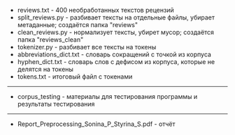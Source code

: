 - reviews.txt - 400 необработанных текстов рецензий
- split_reviews.py - разбивает тексты на отдельные файлы, убирает метаданные; создаётся папка "reviews"
- clean_reviews.py - нормализует тексты, убирет мусор; создаётся папка "reviews_clean"
- tokenizer.py - разбивает все тексты на токены
- abbreviations_dict.txt - словарь сокращений с точкой из корпуса
- hyphen_dict.txt - словарь слов с дефисом из корпуса, которые не делятся на токены
- tokens.txt - итоговый файл с токенами
---
- corpus_testing - материалы для тестирования программы и результаты тестирования
---
- Report_Preprocessing_Sonina_P_Styrina_S.pdf - отчёт
